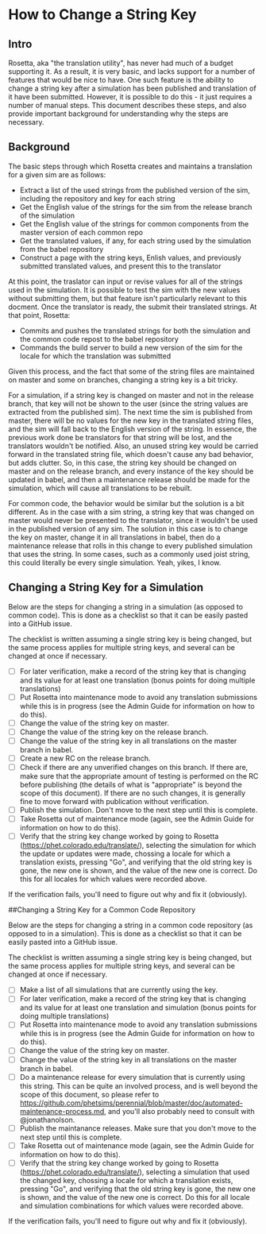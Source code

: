 How to Change a String Key
==========================

Intro
-----

Rosetta, aka "the translation utility", has never had much of a budget supporting it.  As a result, it is very basic,
and lacks support for a number of features that would be nice to have.  One such feature is the ability to change a
string key after a simulation has been published and translation of it have been submitted.  However, it is possible to
do this - it just requires a number of manual steps.  This document describes these steps, and also provide important
background for understanding why the steps are necessary. 

Background
----------

The basic steps through which Rosetta creates and maintains a translation for a given sim are as follows:
+ Extract a list of the used strings from the published version of the sim, including the repository and key for each
string
+ Get the English value of the strings for the sim from the release branch of the simulation
+ Get the English value of the strings for common components from the master version of each common repo
+ Get the translated values, if any, for each string used by the simulation from the babel repository
+ Construct a page with the string keys, Enlish values, and previously submitted translated values, and present this
to the translator

At this point, the traslator can input or revise values for all of the strings used in the simulation.  It is possible
to test the sim with the new values without submitting them, but that feature isn't particularly relevant to this
docment.  Once the translator is ready, the submit their translated strings.  At that point, Rosetta:

+ Commits and pushes the translated strings for both the simulation and the common code repost to the babel repository
+ Commands the build server to build a new version of the sim for the locale for which the translation was submitted

Given this process, and the fact that some of the string files are maintained on master and some on branches, changing
a string key is a bit tricky.  

For a simulation, if a string key is changed on master and not in the release branch, that key will not be shown to the
user (since the string values are extracted from the published sim).  The next time the sim is published from master,
there will be no values for the new key in the translated string files, and the sim will fall back to the English
version of the string.  In essence, the previous work done be translators for that string will be lost, and the
translators wouldn't be notified.  Also, an unused string key would be carried forward in the translated string file,
which doesn't cause any bad behavior, but adds clutter.  So, in this case, the string key should be changed on master
and on the release branch, and every instance of the key should be updated in babel, and then a maintenance release
should be made for the simulation, which will cause all translations to be rebuilt.

For common code, the behavior would be similar but the solution is a bit different.  As in the case with a sim string,
a string key that was changed on master would never be presented to the translator, since it wouldn't be used in the
published version of any sim.  The solution in this case is to change the key on master, change it in all translations
in babel, then do a maintenance release that rolls in this change to every published simulation that uses the string.
In some cases, such as a commonly used joist string, this could literally be every single simulation.  Yeah, yikes, I
know.

Changing a String Key for a Simulation
--------------------------------------

Below are the steps for changing a string in a simulation (as opposed to common code).  This is done as a checklist so
that it can be easily pasted into a GitHub issue.

The checklist is written assuming a single string key is being changed, but the same process applies for multiple string
keys, and several can be changed at once if necessary.

- [ ] For later verification, make a record of the string key that is changing and its value for at least one
translation (bonus points for doing multiple translations)
- [ ] Put Rosetta into maintenance mode to avoid any translation submissions while this is in progress (see the Admin
Guide for information on how to do this).
- [ ] Change the value of the string key on master.
- [ ] Change the value of the string key on the release branch.
- [ ] Change the value of the string key in all translations on the master branch in babel.
- [ ] Create a new RC on the release branch.
- [ ] Check if there are any unverified changes on this branch.  If there are, make sure that the appropriate amount of
testing is performed on the RC before publishing (the details of what is "appropriate" is beyond the scope of this
document).  If there are no such changes, it is generally fine to move forward with publication without verification.
- [ ] Publish the simulation.  Don't move to the next step until this is complete.
- [ ] Take Rosetta out of maintenance mode (again, see the Admin Guide for information on how to do this).
- [ ] Verify that the string key change worked by going to Rosetta (https://phet.colorado.edu/translate/), selecting the
simulation for which the update or updates were made, chossing a locale for which a translation exists, pressing "Go",
and verifying that the old string key is gone, the new one is shown, and the value of the new one is correct.  Do this
for all locales for which values were recorded above.

If the verification fails, you'll need to figure out why and fix it (obviously).

##Changing a String Key for a Common Code Repository

Below are the steps for changing a string in a common code repository (as opposed to in a simulation).  This is done as
a checklist so that it can be easily pasted into a GitHub issue.

The checklist is written assuming a single string key is being changed, but the same process applies for multiple string
keys, and several can be changed at once if necessary.

- [ ] Make a list of all simulations that are currently using the key.
- [ ] For later verification, make a record of the string key that is changing and its value for at least one
translation and simulation (bonus points for doing multiple translations)
- [ ] Put Rosetta into maintenance mode to avoid any translation submissions while this is in progress (see the Admin
Guide for information on how to do this).
- [ ] Change the value of the string key on master.
- [ ] Change the value of the string key in all translations on the master branch in babel.
- [ ] Do a maintenance release for every simulation that is currently using this string.  This can be quite an
involved process, and is well beyond the scope of this document, so please refer to 
https://github.com/phetsims/perennial/blob/master/doc/automated-maintenance-process.md, and you'll also probably need to
consult with @jonathanolson.
- [ ] Publish the maintanance releases.  Make sure that you don't move to the next step until this is complete.
- [ ] Take Rosetta out of maintenance mode (again, see the Admin Guide for information on how to do this).
- [ ] Verify that the string key change worked by going to Rosetta (https://phet.colorado.edu/translate/), selecting a
simulation that used the changed key, chossing a locale for which a translation exists, pressing "Go", and verifying
that the old string key is gone, the new one is shown, and the value of the new one is correct.  Do this for all locale
and simulation combinations for which values were recorded above.

If the verification fails, you'll need to figure out why and fix it (obviously).
